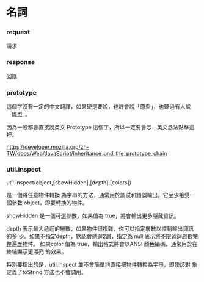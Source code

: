# 名詞

### request  

請求

### response 

回應

### prototype 

這個字沒有一定的中文翻譯，如果硬是要說，也許會說「原型」，也聽過有人說「雛型」。

因為一般都會直接說英文 Prototype 這個字，所以一定要會念，英文念法點擊這裡。

https://developer.mozilla.org/zh-TW/docs/Web/JavaScript/Inheritance_and_the_prototype_chain

### util.inspect

util.inspect(object,[showHidden],[depth],[colors])

是一個將任意物件轉換 為字串的方法，通常用於調試和錯誤輸出。它至少接受一個參數 object，即要轉換的物件。

showHidden 是一個可選參數，如果值為 true，將會輸出更多隱藏資訊。

depth 表示最大遞迴的層數，如果物件很複雜，你可以指定層數以控制輸出資訊的多 少。如果不指定depth，默認會遞迴2層，指定為 null 表示將不限遞迴層數完整遍歷物件。 如果color 值為 true，輸出格式將會以ANSI 顏色編碼，通常用於在終端顯示更漂亮 的效果。

特別要指出的是，util.inspect 並不會簡單地直接把物件轉換為字串，即使該對 象定義了toString 方法也不會調用。
